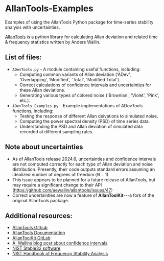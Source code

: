 # AllanTools-Examples
Examples of using the AllanTools Python package for time-series stability analysis with uncertainties.

[AllanTools](https://allantools.readthedocs.io/en/latest/) is a python library for calculating Allan deviation and related time & frequency statistics written by Anders Wallin.

## List of files:
- `ADevTools.py` - A module containing useful functions, including:
  - Computing common variants of Allan deviation ('ADev', 'Overlapping', 'Modified', 'Total', 'Modified Total').
  - Correct calculations of confidence intervals and uncertainties for these Allan deviations. 
  - Generating various types of colored noise ('Brownian', 'Violet', 'Pink', etc.).
- `ADevTools_Examples.py` - Example implementations of ADevTools functions, including:
  - Testing the response of different Allan deivations to simulated noise.
  - Computing the power spectral density (PSD) of time series data.
  - Understanding the PSD and Allan deviation of simulated data recorded at different sampling rates.

## Note about uncertainties
  - As of AllanTools release 2024.6, uncertainties and confidence intervals are not computed correctly for each type of Allan deviation and noise distribution. Presently, their code outputs standard errors assuming an idealized number of degrees of freedom ($N-1$).
  - This issue appears to be planned for a future release of AllanTools, but may require a significant change to their API (https://github.com/aewallin/allantools/issues/47)
  - Correct uncertainties are now a feature of **AllanToolKit**---a fork of the original AllanTools package.
 
## Additional resources:
- [AllanTools Github](https://github.com/aewallin/allantools)
- [AllanTools Documentation](https://allantools.readthedocs.io/en/latest/)
- [AllanToolKit GitLab](https://gitlab.com/amv213/allantoolkit)
- [A. Wallins blog post about confidence intervals](https://www.anderswallin.net/tag/allantools/)
- [NIST Stable32 software](http://www.stable32.com/)
- [NIST Handbook of Frequency Stability Analysis](https://tsapps.nist.gov/publication/get_pdf.cfm?pub_id=50505)
